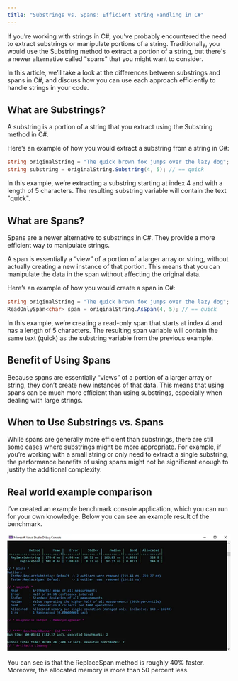 ```yaml
---
title: "Substrings vs. Spans: Efficient String Handling in C#"
---
```


If you’re working with strings in C#, you’ve probably encountered the need to extract substrings or manipulate portions of a string. Traditionally, you would use the Substring method to extract a portion of a string, but there's a newer alternative called "spans" that you might want to consider.

In this article, we’ll take a look at the differences between substrings and spans in C#, and discuss how you can use each approach efficiently to handle strings in your code.

## What are Substrings?

A substring is a portion of a string that you extract using the Substring method in C#.

Here’s an example of how you would extract a substring from a string in C#:

```csharp
string originalString = "The quick brown fox jumps over the lazy dog";
string substring = originalString.Substring(4, 5); // == quick
```

In this example, we’re extracting a substring starting at index 4 and with a length of 5 characters. The resulting substring variable will contain the text "quick".

## What are Spans?
Spans are a newer alternative to substrings in C#. They provide a more efficient way to manipulate strings.

A span is essentially a “view” of a portion of a larger array or string, without actually creating a new instance of that portion. This means that you can manipulate the data in the span without affecting the original data.

Here’s an example of how you would create a span in C#:
```csharp
string originalString = "The quick brown fox jumps over the lazy dog";
ReadOnlySpan<char> span = originalString.AsSpan(4, 5); // == quick
```

In this example, we’re creating a read-only span that starts at index 4 and has a length of 5 characters. The resulting span variable will contain the same text (quick) as the substring variable from the previous example.

## Benefit of Using Spans
Because spans are essentially “views” of a portion of a larger array or string, they don’t create new instances of that data. This means that using spans can be much more efficient than using substrings, especially when dealing with large strings.

## When to Use Substrings vs. Spans
While spans are generally more efficient than substrings, there are still some cases where substrings might be more appropriate. For example, if you’re working with a small string or only need to extract a single substring, the performance benefits of using spans might not be significant enough to justify the additional complexity.

## Real world example comparison
I’ve created an example benchmark console application, which you can run for your own knowledge. Below you can see an example result of the benchmark.

![Substrings are fast](substrings-are-fast.webp)

You can see is that the ReplaceSpan method is roughly 40% faster. Moreover, the allocated memory is more than 50 percent less.